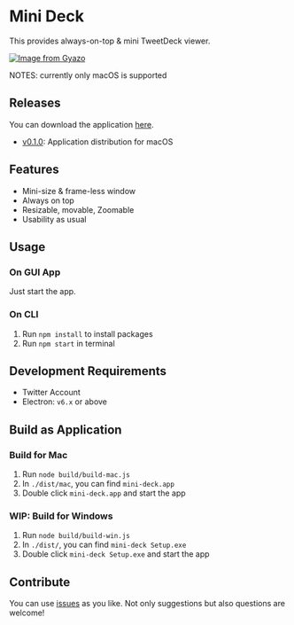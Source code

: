 # Mini Deck

This provides always-on-top & mini TweetDeck viewer.

[![Image from Gyazo](https://i.gyazo.com/a1c9e9061181e2e70902e6e15734b027.gif)](https://gyazo.com/a1c9e9061181e2e70902e6e15734b027)

NOTES: currently only macOS is supported

## Releases

You can download the application [here](https://github.com/blue0513/mini-deck/releases).

+ [v0.1.0](https://github.com/blue0513/mini-deck/releases/tag/0.1.0): Application distribution for macOS

## Features

+ Mini-size & frame-less window
+ Always on top
+ Resizable, movable, Zoomable
+ Usability as usual

## Usage

### On GUI App

Just start the app.

### On CLI

1. Run `npm install` to install packages
2. Run `npm start` in terminal

## Development Requirements

+ Twitter Account
+ Electron: `v6.x` or above

## Build as Application

### Build for Mac

1. Run `node build/build-mac.js`
2. In `./dist/mac`, you can find `mini-deck.app`
3. Double click `mini-deck.app` and start the app

### WIP: Build for Windows

1. Run `node build/build-win.js`
2. In `./dist/`, you can find `mini-deck Setup.exe`
3. Double click `mini-deck Setup.exe` and start the app

## Contribute

You can use [issues](https://github.com/blue0513/mini-deck/issues) as you like.
Not only suggestions but also questions are welcome!
